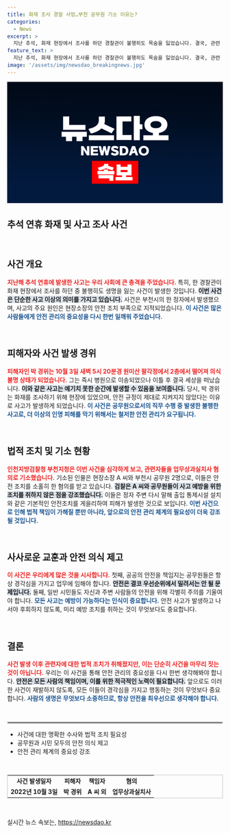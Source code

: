 ```yaml
---
title: 화재 조사 경찰 사망…부천 공무원 기소 이유는?
categories:
  - News
excerpt: >
  지난 추석, 화재 현장에서 조사를 하던 경찰관이 불행히도 목숨을 잃었습니다. 결국, 관련 공무원과 현장소장이 업무상과실치사로 기소되며 책임을 묻는 재판이 시작됩니다. 사건의 배경과 경과는 과연 무엇일까요?
feature_text: >
  지난 추석, 화재 현장에서 조사를 하던 경찰관이 불행히도 목숨을 잃었습니다. 결국, 관련 공무원과 현장소장이 업무상과실치사로 기소되며 책임을 묻는 재판이 시작됩니다. 사건의 배경과 경과는 과연 무엇일까요?
image: '/assets/img/newsdao_breakingnews.jpg'
---
```


<p><img src="/assets/img/newsdao_breakingnews.jpg" alt="koreaapp 속보" /></p>

<h2 data-ke-size="size26">추석 연휴 화재 및 사고 조사 사건</h2>

<p data-ke-size="size16">&nbsp;</p>

<h2 data-ke-size="size26">사건 개요</h2>

<p><b><span style="color: #ee2323;">지난해 추석 연휴에 발생한 사고는 우리 사회에 큰 충격을 주었습니다.</span></b> 특히, 한 경찰관이 화재 현장에서 조사를 하던 중 불행히도 생명을 잃는 사건이 발생한 것입니다. <b><span style="background-color: #21538527;">이번 사건은 단순한 사고 이상의 의미를 가지고 있습니다.</span></b> 사건은 부천시의 한 정자에서 발생했으며, 사고의 주요 원인은 현장소장의 안전 조치 부족으로 지적되었습니다. <b><span style="color: #1a5490;">이 사건은 많은 사람들에게 안전 관리의 중요성을 다시 한번 일깨워 주었습니다.</span></b></p>

<p data-ke-size="size16">&nbsp;</p>

<h2 data-ke-size="size26">피해자와 사건 발생 경위</h2>

<p><b><span style="color: #ee2323;">피해자인 박 경위는 10월 3일 새벽 5시 20분경 원미산 팔각정에서 2층에서 떨어져 의식 불명 상태가 되었습니다.</span></b> 그는 즉시 병원으로 이송되었으나 이틀 후 결국 세상을 떠났습니다. <b><span style="background-color: #21538527;">이와 같은 사고는 예기치 못한 순간에 발생할 수 있음을 보여줍니다.</span></b> 당시, 박 경위는 화재를 조사하기 위해 현장에 있었으며, 안전 규정이 제대로 지켜지지 않았다는 이유로 사고가 발생하게 되었습니다. <b><span style="color: #1a5490;">이 사건은 공무원으로서의 직무 수행 중 발생한 불행한 사고로, 더 이상의 인명 피해를 막기 위해서는 철저한 안전 관리가 요구됩니다.</span></b></p>

<p data-ke-size="size16">&nbsp;</p>

<h2 data-ke-size="size26">법적 조치 및 기소 현황</h2>

<p><b><span style="color: #ee2323;">인천지방검찰청 부천지청은 이번 사건을 심각하게 보고, 관련자들을 업무상과실치사 혐의로 기소했습니다.</span></b> 기소된 인물은 현장소장 A 씨와 부천시 공무원 2명으로, 이들은 안전 조치를 소홀히 한 혐의를 받고 있습니다. <b><span style="background-color: #21538527;">검찰은 A 씨와 공무원들이 사고 예방을 위한 조치를 취하지 않은 점을 강조했습니다.</span></b> 이들은 정자 주변 다시 말해 출입 통제시설 설치와 같은 기본적인 안전조치를 게을리하여 피해가 발생한 것으로 보입니다. <b><span style="color: #1a5490;">이번 사건으로 인해 법적 책임이 가해질 뿐만 아니라, 앞으로의 안전 관리 체계의 필요성이 더욱 강조될 것입니다.</span></b></p>

<p data-ke-size="size16">&nbsp;</p>

<h2 data-ke-size="size26">사사로운 교훈과 안전 의식 제고</h2>

<p><b><span style="color: #ee2323;">이 사건은 우리에게 많은 것을 시사합니다.</span></b> 첫째, 공공의 안전을 책임지는 공무원들은 항상 경각심을 가지고 업무에 임해야 합니다. <b><span style="background-color: #21538527;">안전은 결코 우선순위에서 밀려서는 안 될 문제입니다.</span></b> 둘째, 일반 시민들도 자신과 주변 사람들의 안전을 위해 각별히 주의를 기울여야 합니다. <b><span style="color: #1a5490;">모든 사고는 예방이 가능하다는 인식이 중요합니다.</span></b> 안전 사고가 발생하고 나서야 후회하지 않도록, 미리 예방 조치를 취하는 것이 무엇보다도 중요합니다.</p>

<p data-ke-size="size16">&nbsp;</p>

<h2 data-ke-size="size26">결론</h2>

<p><b><span style="color: #ee2323;">사건 발생 이후 관련자에 대한 법적 조치가 취해졌지만, 이는 단순히 사건을 마무리 짓는 것이 아닙니다.</span></b> 우리는 이 사건을 통해 안전 관리의 중요성을 다시 한번 생각해봐야 합니다. <b><span style="background-color: #21538527;">안전은 모든 사람의 책임이며, 이를 위한 적극적인 노력이 필요합니다.</span></b> 앞으로도 이러한 사건이 재발하지 않도록, 모든 이들이 경각심을 가지고 행동하는 것이 무엇보다 중요합니다. <b><span style="color: #1a5490;">사람의 생명은 무엇보다 소중하므로, 항상 안전을 최우선으로 생각해야 합니다.</span></b></p>

<p data-ke-size="size16">&nbsp;</p>

<hr style="border:2px solid #c2c2c2;"/>

<ul>
    <li>사건에 대한 명확한 수사와 법적 조치 필요성</li>
    <li>공무원과 시민 모두의 안전 의식 제고</li>
    <li>안전 관리 체계의 중요성 강조</li>
</ul>

<p data-ke-size="size16">&nbsp;</p>

<table style="border-collapse:collapse; width:100%; border:1px solid #c2c2c2;">
    <tr>
        <td style="text-align: center; height: 17px;"><b>사건 발생일자</b></td>
        <td style="text-align: center; height: 17px;"><b>피해자</b></td>
        <td style="text-align: center; height: 17px;"><b>책임자</b></td>
        <td style="text-align: center; height: 17px;"><b>혐의</b></td>
    </tr>
    <tr>
        <td style="text-align: center; height: 17px;"><b>2022년 10월 3일</b></td>
        <td style="text-align: center; height: 17px;"><b>박 경위</b></td>
        <td style="text-align: center; height: 17px;"><b>A 씨 외</b></td>
        <td style="text-align: center; height: 17px;"><b>업무상과실치사</b></td>
    </tr>
</table>

<p data-ke-size="size16">&nbsp;</p>
실시간 뉴스 속보는, <a href="https://newsdao.kr" rel="dofollow">https://newsdao.kr</a>


